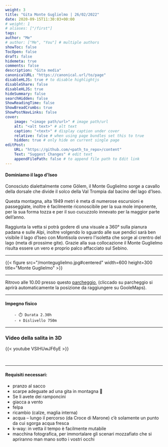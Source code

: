```yaml
---
weight: 3
title: "Gita Monte Guglielmo | 26/02/2022"
date: 2020-09-15T11:30:03+00:00
# weight: 1
# aliases: ["/first"]
tags: 
author: "Me"
# author: ["Me", "You"] # multiple authors
showToc: false
TocOpen: false
draft: false
hidemeta: true
comments: false
description: "Gita media"
canonicalURL: "https://canonical.url/to/page"
disableHLJS: true # to disable highlightjs
disableShare: false
disableHLJS: true
hideSummary: false
searchHidden: false
ShowReadingTime: false
ShowBreadCrumbs: true
ShowPostNavLinks: false 
cover:
    image: "<image path/url>" # image path/url
    alt: "<alt text>" # alt text
    caption: "<text>" # display caption under cover
    relative: false # when using page bundles set this to true
    hidden: true # only hide on current single page
editPost:
    URL: "https://github.com/<path_to_repo>/content"
    Text: "Suggest Changes" # edit text
    appendFilePath: false # to append file path to Edit link
---
```




#### Dominiamo il lago d'Iseo

<!--more--> 

Conosciuto dialettalmente come Gölem, il Monte Guglielmo sorge a cavallo della dorsale che divide il solco della Val Trompia dal bacino del lago d’Iseo.

Questa montagna, alta 1949 metri è meta di numerose escursioni e passeggiate, inoltre è facilmente riconoscibile per la sua mole imponente, per la sua forma tozza e per il suo cucuzzolo innevato per la maggior parte dell’anno.

Raggiunta la vetta si potrà godere di una visuale a 360° sulla pianura padana e sulle Alpi, inoltre volgendo lo sguardo alle sue pendici sarà ben visibile il lago d’Iseo con Montisola ovvero l'isoletta che sorge al crentro del lago (meta di prossime gite). Grazie alla sua collocazione il Monte Guglielmo risulta essere un vero e proprio palco affacciato sul Sebino.

---

{{< figure src="/monteguglielmo.jpg#centered" width=600 height=300 title="Monte Guglielmo" >}}

---

Ritrovo alle 10.00 presso questo [parcheggio](https://goo.gl/maps/c8A4FcfzrHx2agbu8), (cliccado su parcheggio si aprirà automaticamente la posizione da raggiungere su GooleMaps). 

--- 
#### Impegno fisico

        - ⏱️ Durata 2.30h
        - ⬆️ Dislivello 750m


---
### Video della salita in 3D

{{< youtube VSIHUwJF6yE >}}

<br>

---

#### Requisiti necessari:  
- pranzo al sacco 
- scarpe adeguate ad una gita in montagna 🥾 
- Se li avete dei ramponcini 
- giacca a vento
- felpa
- ricambio (calze, maglia interna)
- acqua – lungo il percorso (da Croce di Marone) c’è solamente un punto da cui sgorga acqua fresca
- k-way: in vetta il tempo è facilmente mutabile
- macchina fotografica, per immortalare gli scenari mozzafiato che si apriranno man mano sotto i vostri occhi